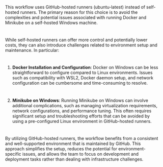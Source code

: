 This workflow uses GitHub-hosted runners (ubuntu-latest) instead of self-hosted runners.
The primary reason for this choice is to avoid the complexities and potential issues associated
with running Docker and Minikube on a self-hosted Windows machine.
# 
While self-hosted runners can offer more control and potentially lower costs, they can also
introduce challenges related to environment setup and maintenance. In particular:
#
1. **Docker Installation and Configuration**: Docker on Windows can be less straightforward to configure
    compared to Linux environments. Issues such as compatibility with WSL2, Docker daemon setup, and
    network configuration can be cumbersome and time-consuming to resolve.
#
2. **Minikube on Windows**: Running Minikube on Windows can involve additional complications, such as
    managing virtualization requirements, network configurations, and performance tuning. 
    This often requires significant setup and troubleshooting efforts that can be avoided by using
    a pre-configured Linux environment in GitHub-hosted runners.
#
By utilizing GitHub-hosted runners, the workflow benefits from a consistent and well-supported
environment that is maintained by GitHub. This approach simplifies the setup, reduces the potential
for environment-specific issues, and allows the team to focus on development and deployment tasks
rather than dealing with infrastructure challenges.